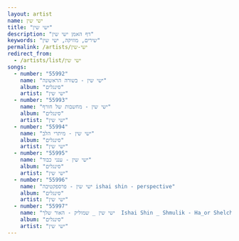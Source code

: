 ```yaml
---
layout: artist
name: ישי שין
title: "ישי שין"
description: "דף האמן ישי שין"
keywords: "שירים, מוזיקה, ישי שין"
permalink: /artists/ישי-שין
redirect_from:
  - /artists/list/ישי שין
songs:
  - number: "55992"
    name: "ישי שין - בשורה הראשונה"
    album: "סינגלים"
    artist: "ישי שין"
  - number: "55993"
    name: "ישי שין - מחשבות של חורף"
    album: "סינגלים"
    artist: "ישי שין"
  - number: "55994"
    name: "ישי שין - מיתרי הלב"
    album: "סינגלים"
    artist: "ישי שין"
  - number: "55995"
    name: "ישי שין - ענני כבוד"
    album: "סינגלים"
    artist: "ישי שין"
  - number: "55996"
    name: "ישי שין - פרספקטיבה ishai shin - perspective"
    album: "סינגלים"
    artist: "ישי שין"
  - number: "55997"
    name: "ישי שין _ שמוליק - האור שלך  Ishai Shin _ Shmulik - Ha_or Shelcha"
    album: "סינגלים"
    artist: "ישי שין"
---
```

